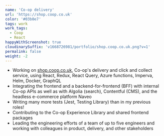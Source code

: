 ```yaml
---
name: 'Co-op delivery'
url: 'https://shop.coop.co.uk'
color: '#03b0e7'
tags: work
work_tags:
  - Coop
  - React
happyWithScreenshot: true
cloudinarySuffix: 'v1668726981/portfolio/shop.coop.co.uk.png?v=1'
permalink: false
weight: -2
---
```


- Working on [shop.coop.co.uk](https://shop.coop.co.uk), Co-op's delivery and click and collect service, using React, Redux, React Query, Azure functions, Imperva, Helm, Docker, GraphQL
- Integrating the frontend and a backend-for-frontend (BFF) with internal Co-op APIs as well as with Algolia (search), Contentful (CMS), and the headless e-commerce platform Naveo
- Writing many more tests (Jest, Testing Library) than in my previous roles!
- Contributing to the Co-op Experience Library and shared frontend packages
- Leading the engineering efforts of a team of up to five engineers and working with colleagues in product, delivery, and other stakeholders
